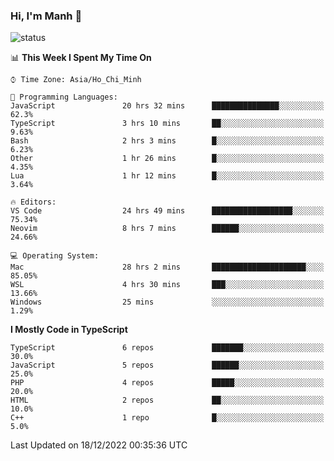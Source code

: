 ### Hi, I'm Manh 👋

![status](https://badge.stateful.com/manhhn01/status.svg)

<!--START_SECTION:waka-->
📊 **This Week I Spent My Time On** 

```text
⌚︎ Time Zone: Asia/Ho_Chi_Minh

💬 Programming Languages: 
JavaScript               20 hrs 32 mins      ███████████████░░░░░░░░░░   62.3% 
TypeScript               3 hrs 10 mins       ██░░░░░░░░░░░░░░░░░░░░░░░   9.63% 
Bash                     2 hrs 3 mins        █░░░░░░░░░░░░░░░░░░░░░░░░   6.23% 
Other                    1 hr 26 mins        █░░░░░░░░░░░░░░░░░░░░░░░░   4.35% 
Lua                      1 hr 12 mins        █░░░░░░░░░░░░░░░░░░░░░░░░   3.64%

🔥 Editors: 
VS Code                  24 hrs 49 mins      ██████████████████░░░░░░░   75.34% 
Neovim                   8 hrs 7 mins        ██████░░░░░░░░░░░░░░░░░░░   24.66%

💻 Operating System: 
Mac                      28 hrs 2 mins       █████████████████████░░░░   85.05% 
WSL                      4 hrs 30 mins       ███░░░░░░░░░░░░░░░░░░░░░░   13.66% 
Windows                  25 mins             ░░░░░░░░░░░░░░░░░░░░░░░░░   1.29%

```

**I Mostly Code in TypeScript** 

```text
TypeScript               6 repos             ███████░░░░░░░░░░░░░░░░░░   30.0% 
JavaScript               5 repos             ██████░░░░░░░░░░░░░░░░░░░   25.0% 
PHP                      4 repos             █████░░░░░░░░░░░░░░░░░░░░   20.0% 
HTML                     2 repos             ██░░░░░░░░░░░░░░░░░░░░░░░   10.0% 
C++                      1 repo              █░░░░░░░░░░░░░░░░░░░░░░░░   5.0%

```



 Last Updated on 18/12/2022 00:35:36 UTC
<!--END_SECTION:waka-->
